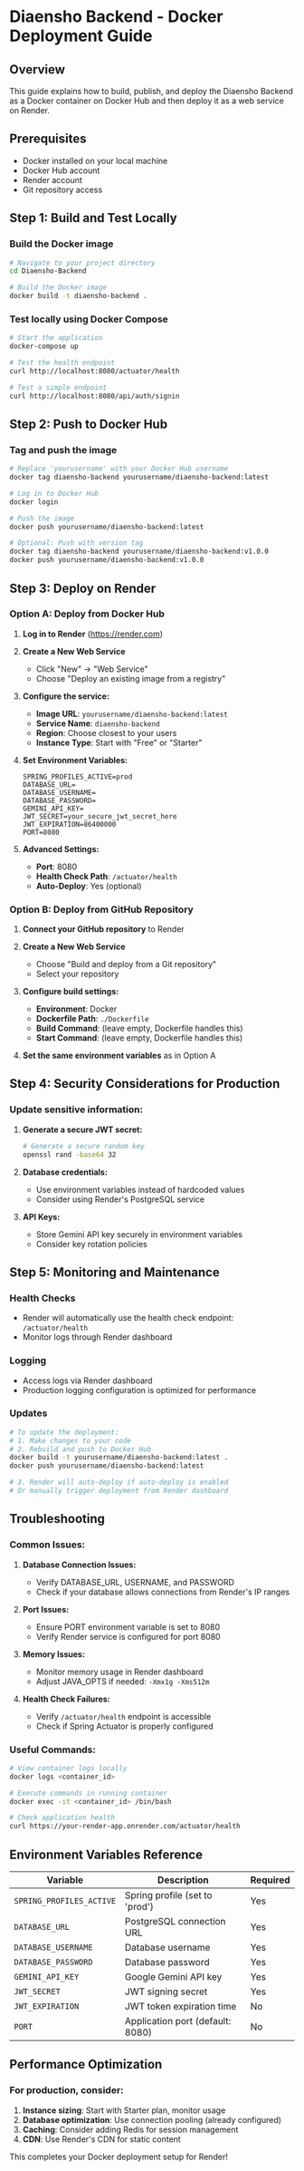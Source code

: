 # Diaensho Backend - Docker Deployment Guide

## Overview
This guide explains how to build, publish, and deploy the Diaensho Backend as a Docker container on Docker Hub and then deploy it as a web service on Render.

## Prerequisites
- Docker installed on your local machine
- Docker Hub account
- Render account
- Git repository access

## Step 1: Build and Test Locally

### Build the Docker image
```bash
# Navigate to your project directory
cd Diaensho-Backend

# Build the Docker image
docker build -t diaensho-backend .
```

### Test locally using Docker Compose
```bash
# Start the application
docker-compose up

# Test the health endpoint
curl http://localhost:8080/actuator/health

# Test a simple endpoint
curl http://localhost:8080/api/auth/signin
```

## Step 2: Push to Docker Hub

### Tag and push the image
```bash
# Replace 'yourusername' with your Docker Hub username
docker tag diaensho-backend yourusername/diaensho-backend:latest

# Log in to Docker Hub
docker login

# Push the image
docker push yourusername/diaensho-backend:latest

# Optional: Push with version tag
docker tag diaensho-backend yourusername/diaensho-backend:v1.0.0
docker push yourusername/diaensho-backend:v1.0.0
```

## Step 3: Deploy on Render

### Option A: Deploy from Docker Hub

1. **Log in to Render** (https://render.com)

2. **Create a New Web Service**
   - Click "New" → "Web Service"
   - Choose "Deploy an existing image from a registry"

3. **Configure the service:**
   - **Image URL**: `yourusername/diaensho-backend:latest`
   - **Service Name**: `diaensho-backend`
   - **Region**: Choose closest to your users
   - **Instance Type**: Start with "Free" or "Starter"

4. **Set Environment Variables:**
   ```
   SPRING_PROFILES_ACTIVE=prod
   DATABASE_URL=
   DATABASE_USERNAME=
   DATABASE_PASSWORD=
   GEMINI_API_KEY=
   JWT_SECRET=your_secure_jwt_secret_here
   JWT_EXPIRATION=86400000
   PORT=8080
   ```

5. **Advanced Settings:**
   - **Port**: 8080
   - **Health Check Path**: `/actuator/health`
   - **Auto-Deploy**: Yes (optional)

### Option B: Deploy from GitHub Repository

1. **Connect your GitHub repository** to Render

2. **Create a New Web Service**
   - Choose "Build and deploy from a Git repository"
   - Select your repository

3. **Configure build settings:**
   - **Environment**: Docker
   - **Dockerfile Path**: `./Dockerfile`
   - **Build Command**: (leave empty, Dockerfile handles this)
   - **Start Command**: (leave empty, Dockerfile handles this)

4. **Set the same environment variables** as in Option A

## Step 4: Security Considerations for Production

### Update sensitive information:
1. **Generate a secure JWT secret:**
   ```bash
   # Generate a secure random key
   openssl rand -base64 32
   ```

2. **Database credentials:**
   - Use environment variables instead of hardcoded values
   - Consider using Render's PostgreSQL service

3. **API Keys:**
   - Store Gemini API key securely in environment variables
   - Consider key rotation policies

## Step 5: Monitoring and Maintenance

### Health Checks
- Render will automatically use the health check endpoint: `/actuator/health`
- Monitor logs through Render dashboard

### Logging
- Access logs via Render dashboard
- Production logging configuration is optimized for performance

### Updates
```bash
# To update the deployment:
# 1. Make changes to your code
# 2. Rebuild and push to Docker Hub
docker build -t yourusername/diaensho-backend:latest .
docker push yourusername/diaensho-backend:latest

# 3. Render will auto-deploy if auto-deploy is enabled
# Or manually trigger deployment from Render dashboard
```

## Troubleshooting

### Common Issues:

1. **Database Connection Issues:**
   - Verify DATABASE_URL, USERNAME, and PASSWORD
   - Check if your database allows connections from Render's IP ranges

2. **Port Issues:**
   - Ensure PORT environment variable is set to 8080
   - Verify Render service is configured for port 8080

3. **Memory Issues:**
   - Monitor memory usage in Render dashboard
   - Adjust JAVA_OPTS if needed: `-Xmx1g -Xms512m`

4. **Health Check Failures:**
   - Verify `/actuator/health` endpoint is accessible
   - Check if Spring Actuator is properly configured

### Useful Commands:
```bash
# View container logs locally
docker logs <container_id>

# Execute commands in running container
docker exec -it <container_id> /bin/bash

# Check application health
curl https://your-render-app.onrender.com/actuator/health
```

## Environment Variables Reference

| Variable | Description | Required |
|----------|-------------|----------|
| `SPRING_PROFILES_ACTIVE` | Spring profile (set to 'prod') | Yes |
| `DATABASE_URL` | PostgreSQL connection URL | Yes |
| `DATABASE_USERNAME` | Database username | Yes |
| `DATABASE_PASSWORD` | Database password | Yes |
| `GEMINI_API_KEY` | Google Gemini API key | Yes |
| `JWT_SECRET` | JWT signing secret | Yes |
| `JWT_EXPIRATION` | JWT token expiration time | No |
| `PORT` | Application port (default: 8080) | No |

## Performance Optimization

### For production, consider:
1. **Instance sizing**: Start with Starter plan, monitor usage
2. **Database optimization**: Use connection pooling (already configured)
3. **Caching**: Consider adding Redis for session management
4. **CDN**: Use Render's CDN for static content

This completes your Docker deployment setup for Render!
